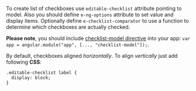 To create list of checkboxes use `editable-checklist` attribute pointing to model.
Also you should define `e-ng-options` attribute to set value and display items.
Optionally define `e-checklist-comparator` to use a function to determine which checkboxes are actually checked.  
  
**Please note**, you should include [checklist-model directive](http://vitalets.github.io/checklist-model) into your app: `var app = angular.module("app", [..., "checklist-model"]);`.    

By default, checkboxes aligned *horizontally*. To align *vertically* just add following **CSS**:

    .editable-checklist label {
      display: block;
    }
